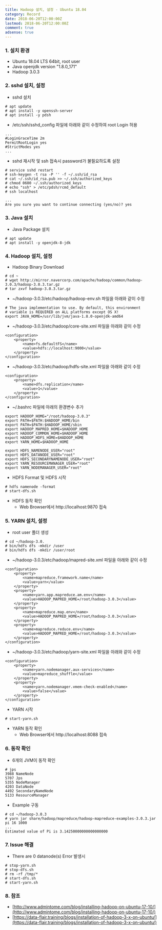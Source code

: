 ```yaml
---
title: Hadoop 설치, 설정 - Ubuntu 18.04
category: Record
date: 2018-06-20T12:00:00Z
lastmod: 2018-06-20T12:00:00Z
comment: true
adsense: true
---
```


### 1. 설치 환경

* Ubuntu 18.04 LTS 64bit, root user
* Java openjdk version "1.8.0_171"
* Hadoop 3.0.3

### 2. sshd 설치, 설정

* sshd 설치

~~~
# apt update
# apt install -y openssh-server
# apt install -y pdsh
~~~

* /etc/ssh/sshd_config 파일에 아래와 같이 수정하여 root Login 허용

~~~
...
#LoginGraceTime 2m
PermitRootLogin yes
#StrictModes yes
...
~~~

* sshd 재시작 및 ssh 접속시 password가 불필요하도록 설정

~~~
# service sshd restart
# ssh-keygen -t rsa -P '' -f ~/.ssh/id_rsa
# cat ~/.ssh/id_rsa.pub >> ~/.ssh/authorized_keys
# chmod 0600 ~/.ssh/authorized_keys
# echo "ssh" > /etc/pdsh/rcmd_default
# ssh localhost

...
Are you sure you want to continue connecting (yes/no)? yes
~~~

### 3. Java 설치 

* Java Package 설치

~~~
# apt update
# apt install -y openjdk-8-jdk
~~~

### 4. Hadoop 설치, 설정

* Hadoop Binary Download

~~~
# cd ~
# wget http://mirror.navercorp.com/apache/hadoop/common/hadoop-3.0.3/hadoop-3.0.3.tar.gz
# tar zxvf hadoop-3.0.3.tar.gz
~~~

* ~/hadoop-3.0.3/etc/hadoop/hadoop-env.sh 파일을 아래와 같이 수정

~~~
# The java implementation to use. By default, this environment
# variable is REQUIRED on ALL platforms except OS X!
export JAVA_HOME=/usr/lib/jvm/java-1.8.0-openjdk-amd64
~~~

* ~/hadoop-3.0.3/etc/hadoop/core-site.xml 파일을 아래와 같이 수정

~~~
<configuration>
	<property>
        <name>fs.defaultFS</name>
        <value>hdfs://localhost:9000</value>
    </property>
</configuration>
~~~

* ~/hadoop-3.0.3/etc/hadoop/hdfs-site.xml 파일을 아래와 같이 수정

~~~
<configuration>
	<property>
        <name>dfs.replication</name>
        <value>1</value>
    </property>
</configuration>
~~~

* ~/.bashrc 파일에 아래의 환경변수 추가

~~~
export HADOOP_HOME="/root/hadoop-3.0.3"
export PATH=$PATH:$HADOOP_HOME/bin
export PATH=$PATH:$HADOOP_HOME/sbin
export HADOOP_MAPRED_HOME=$HADOOP_HOME
export HADOOP_COMMON_HOME=$HADOOP_HOME
export HADOOP_HDFS_HOME=$HADOOP_HOME
export YARN_HOME=$HADOOP_HOME

export HDFS_NAMENODE_USER="root"
export HDFS_DATANODE_USER="root"
export HDFS_SECONDARYNAMENODE_USER="root"
export YARN_RESOURCEMANAGER_USER="root"
export YARN_NODEMANAGER_USER="root"
~~~

* HDFS Format 및 HDFS 시작

~~~
# hdfs namenode -format
# start-dfs.sh
~~~

* HDFS 동작 확인 
  * Web Browser에서 http://localhost:9870 접속

### 5. YARN 설치, 설정

* root user 폴더 생성

~~~
# cd ~/hadoop-3.0.
# bin/hdfs dfs -mkdir /user
# bin/hdfs dfs -mkdir /user/root
~~~

* ~/hadoop-3.0.3/etc/hadoop/mapred-site.xml 파일을 아래와 같이 수정

~~~
<configuration>
	<property>
		<name>mapreduce.framework.name</name>
		<value>yarn</value>
	</property>
	<property>
		<name>yarn.app.mapreduce.am.env</name>
		<value>HADOOP_MAPRED_HOME=/root/hadoop-3.0.3</value>
	</property>
	<property>
		<name>mapreduce.map.env</name>
		<value>HADOOP_MAPRED_HOME=/root/hadoop-3.0.3</value>
	</property>
	<property>
		<name>mapreduce.reduce.env</name>
		<value>HADOOP_MAPRED_HOME=/root/hadoop-3.0.3</value>
	</property>
</configuration>
~~~

* ~/hadoop-3.0.3/etc/hadoop/yarn-site.xml 파일을 아래와 같이 수정

~~~
<configuration>
	<property>
		<name>yarn.nodemanager.aux-services</name>
		<value>mapreduce_shuffle</value>
	</property>
	<property>
		<name>yarn.nodemanager.vmem-check-enabled</name>
		<value>false</value>
	</property>
</configuration>
~~~

* YARN 시작 

~~~
# start-yarn.sh
~~~

* YARN 동작 확인 
  * Web Browser에서 http://localhost:8088 접속

### 6. 동작 확인

* 6개의 JVM이 동작 확인

~~~
# jps
3988 NameNode
5707 Jps
5355 NodeManager
4203 DataNode
4492 SecondaryNameNode
5133 ResourceManager
~~~

* Example 구동

~~~
# cd ~/hadoop-3.0.3
# yarn jar share/hadoop/mapreduce/hadoop-mapreduce-examples-3.0.3.jar pi 16 1000
...
Estimated value of Pi is 3.14250000000000000000
~~~

### 7. Issue 해결

* There are 0 datanode(s) Error 발생시

~~~
# stop-yarn.sh
# stop-dfs.sh
# rm -rf /tmp/*
# start-dfs.sh
# start-yarn.sh
~~~

### 8. 참조

* [http://www.admintome.com/blog/installing-hadoop-on-ubuntu-17-10/](http://www.admintome.com/blog/installing-hadoop-on-ubuntu-17-10/)
* [https://data-flair.training/blogs/installation-of-hadoop-3-x-on-ubuntu/](https://data-flair.training/blogs/installation-of-hadoop-3-x-on-ubuntu/)
